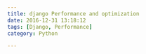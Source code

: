 ```yaml
---
title: django Performance and optimization
date: 2016-12-31 13:18:12
tags: [Django, Performance]
category: Python

---
```





<!--more-->

